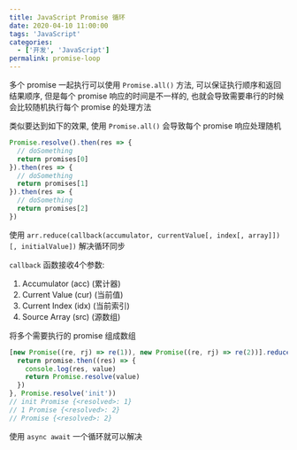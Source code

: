 ```yaml
---
title: JavaScript Promise 循环
date: 2020-04-10 11:00:00
tags: 'JavaScript'
categories:
  - ['开发', 'JavaScript']
permalink: promise-loop
---
```


多个 promise 一起执行可以使用 `Promise.all()` 方法, 可以保证执行顺序和返回结果顺序, 但是每个 promise 响应的时间是不一样的, 也就会导致需要串行的时候会比较随机执行每个 promise 的处理方法

类似要达到如下的效果, 使用 `Promise.all()` 会导致每个 promise 响应处理随机

```js
Promise.resolve().then(res => {
  // doSomething
  return promises[0]
}).then(res => {
  // doSomething
  return promises[1]
}).then(res => {
  // doSomething
  return promises[2]
})
```

使用 `arr.reduce(callback(accumulator, currentValue[, index[, array]])[, initialValue])` 解决循环同步

`callback` 函数接收4个参数:

1. Accumulator (acc) (累计器)
1. Current Value (cur) (当前值)
1. Current Index (idx) (当前索引)
1. Source Array (src) (源数组)

将多个需要执行的 promise 组成数组

```js
[new Promise((re, rj) => re(1)), new Promise((re, rj) => re(2))].reduce((promise, value) => {
  return promise.then((res) => {
    console.log(res, value)
    return Promise.resolve(value)
  })
}, Promise.resolve('init'))
// init Promise {<resolved>: 1}
// 1 Promise {<resolved>: 2}
// Promise {<resolved>: 2}
```

使用 `async await` 一个循环就可以解决